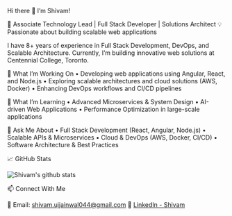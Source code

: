 Hi there 👋 I’m Shivam!

🚀 Associate Technology Lead | Full Stack Developer | Solutions Architect
💡 Passionate about building scalable web applications

I have 8+ years of experience in Full Stack Development, DevOps, and Scalable Architecture.
Currently, I’m building innovative web solutions at Centennial College, Toronto.

🔭 What I’m Working On
	•	Developing web applications using Angular, React, and Node.js
	•	Exploring scalable architectures and cloud solutions (AWS, Docker)
	•	Enhancing DevOps workflows and CI/CD pipelines

🌱 What I’m Learning
	•	Advanced Microservices & System Design
	•	AI-driven Web Applications
	•	Performance Optimization in large-scale applications

💬 Ask Me About
	•	Full Stack Development (React, Angular, Node.js)
	•	Scalable APIs & Microservices
	•	Cloud & DevOps (AWS, Docker, CI/CD)
	•	Software Architecture & Best Practices

📈 GitHub Stats

![Shivam's github stats](https://github-readme-stats-anuraghazra1.vercel.app/api?username=shivam044&show_icons=true&hide_border=true)

📫 Connect With Me

📩 Email: shivam.ujjainwal044@gmail.com
🔗 [LinkedIn - Shivam](https://www.linkedin.com/in/shivam-u-b54872114/)
<!--
**shivam044/shivam044** is a ✨ _special_ ✨ repository because its `README.md` (this file) appears on your GitHub profile.

Here are some ideas to get you started:

- 🔭 I’m currently working on ...
- 🌱 I’m currently learning ...
- 👯 I’m looking to collaborate on ...
- 🤔 I’m looking for help with ...
- 💬 Ask me about ...
- 📫 How to reach me: ...
- 😄 Pronouns: ...
- ⚡ Fun fact: ...
-->
